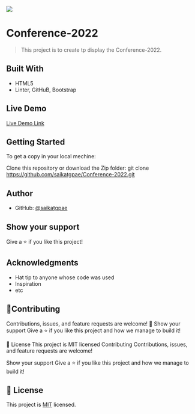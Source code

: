 
![](https://img.shields.io/badge/Microverse-blueviolet)

# Conference-2022

> This project is to create tp display the Conference-2022.


## Built With

- HTML5
- Linter, GitHuB, Bootstrap

## Live Demo

[Live Demo Link](https://saikatgpae.github.io/Conference-2022/)

## Getting Started


To get a copy in your local mechine:

Clone this repository or download the Zip folder:
git clone https://github.com/saikatgpae/Conference-2022.git



## Author


- GitHub: [@saikatgpae](https://github.com/saikatgpae)


## Show your support

Give a ⭐️ if you like this project!

## Acknowledgments

- Hat tip to anyone whose code was used
- Inspiration
- etc
## 🤝Contributing
Contributions, issues, and feature requests are welcome!
🤝
Show your support
Give a ⭐️ if you like this project and how we manage to build it!

📝 License
This project is MIT licensed
Contributing
Contributions, issues, and feature requests are welcome!

Show your support
Give a ⭐️ if you like this project and how we manage to build it!



## 📝 License

This project is [MIT](./MIT.md) licensed.
